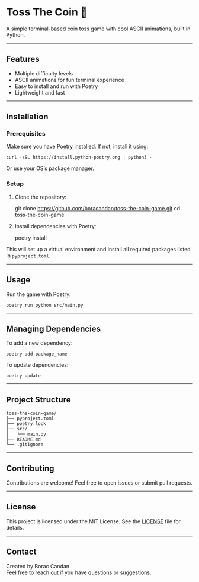 # Toss The Coin 🎲

A simple terminal-based coin toss game with cool ASCII animations, built in Python.

---

## Features

- Multiple difficulty levels  
- ASCII animations for fun terminal experience  
- Easy to install and run with Poetry  
- Lightweight and fast  

---

## Installation

### Prerequisites

Make sure you have [Poetry](https://python-poetry.org/docs/) installed. If not, install it using:

    curl -sSL https://install.python-poetry.org | python3 -

Or use your OS’s package manager.

### Setup

1. Clone the repository:

    git clone https://github.com/boracandan/toss-the-coin-game.git
    cd toss-the-coin-game

2. Install dependencies with Poetry:

    poetry install

This will set up a virtual environment and install all required packages listed in `pyproject.toml`.

---

## Usage

Run the game with Poetry:

    poetry run python src/main.py

---

## Managing Dependencies

To add a new dependency:

    poetry add package_name

To update dependencies:

    poetry update

---

## Project Structure

    toss-the-coin-game/
    ├── pyproject.toml
    ├── poetry.lock
    ├── src/
    │   └── main.py
    ├── README.md
    └── .gitignore

---

## Contributing

Contributions are welcome! Feel free to open issues or submit pull requests.

---

## License

This project is licensed under the MIT License. See the [LICENSE](LICENSE) file for details.

---

## Contact

Created by Borac Candan.  
Feel free to reach out if you have questions or suggestions.
